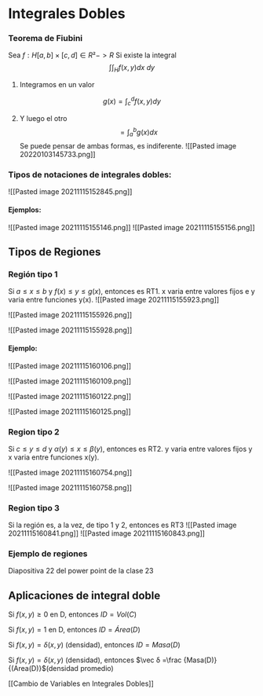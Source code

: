 # Integrales Dobles
### Teorema de Fiubini
Sea $f: H [a,b]\times [c,d] \in R²->R$ Si existe la integral $$\int \int_H f(x,y) dx \ dy$$

1) Integramos en un valor
   

$$g(x)=\int_{c}^{d} f(x,y)dy$$
   

2) Y luego el otro $$=\int_a^b g(x) dx$$
Se puede pensar de ambas formas, es indiferente.
![[Pasted image 20220103145733.png]]
### Tipos de notaciones de integrales dobles: 
![[Pasted image 20211115152845.png]]


#### Ejemplos: 
![[Pasted image 20211115155146.png]]
![[Pasted image 20211115155156.png]]

## Tipos de Regiones

### Región tipo 1
   

Si $a≤x≤b$ y $f(x)≤y≤g(x)$, entonces es RT1. x varia entre valores fijos e y varia entre funciones  y(x). 
![[Pasted image 20211115155923.png]]

![[Pasted image 20211115155926.png]]

![[Pasted image 20211115155928.png]]


#### Ejemplo: 
![[Pasted image 20211115160106.png]]

![[Pasted image 20211115160109.png]]


![[Pasted image 20211115160122.png]]

![[Pasted image 20211115160125.png]]

### Region tipo 2
   

Si $c≤y≤d$ y $α(y)≤x≤β(y)$, entonces es RT2. y varia entre valores fijos y x varia entre funciones  x(y). 

![[Pasted image 20211115160754.png]]

![[Pasted image 20211115160758.png]]

### Region tipo 3
Si la región es, a la vez, de tipo 1 y 2, entonces es RT3 
![[Pasted image 20211115160841.png]]
![[Pasted image 20211115160843.png]]


### Ejemplo de regiones
Diapositiva 22 del power point de la clase 23 


## Aplicaciones de integral doble
   

Si $f(x,y)≥0$ en D, entonces $ID=Vol(C)$  

Si $f(x,y)=1$ en D, entonces $ID=Área(D)$
   

Si $f(x,y)=δ(x,y)$ (densidad), entonces $ID=Masa(D)$
   

Si $f(x,y)=δ(x,y)$ (densidad), entonces $\vec δ =\frac {Masa(D)}{(Area(D)}$(densidad promedio)

[[Cambio de Variables en Integrales Dobles]]